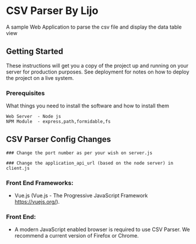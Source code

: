 # CSV Parser By Lijo

A sample Web Application to parse the csv file and display the data table view

## Getting Started

These instructions will get you a copy of the project up and running on your server for production purposes. See deployment for notes on how to deploy the project on a live system.

### Prerequisites

What things you need to install the software and how to install them

	Web Server 	- Node js
	NPM Module	- express,path,formidable,fs

## CSV Parser Config Changes

	### Change the port number as per your wish on server.js
		
	### Change the application_api_url (based on the node server) in client.js
	
### Front End Frameworks:
* Vue.js (Vue.js - The Progressive JavaScript Framework https://vuejs.org/). 

### Front End:
* A modern JavaScript enabled browser is required to use CSV Parser.  We recommend a current version of Firefox or Chrome. 